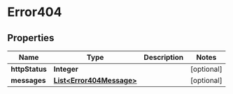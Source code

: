 

# Error404

## Properties

| Name | Type | Description | Notes |
| ------------ | ------------- | ------------- | ------------- |
| **httpStatus** | **Integer** |  |  [optional] |
| **messages** | [**List&lt;Error404Message&gt;**](Error404Message.md) |  |  [optional] |



